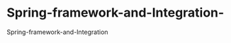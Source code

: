 Spring-framework-and-Integration-
=================================

Spring-framework-and-Integration 
